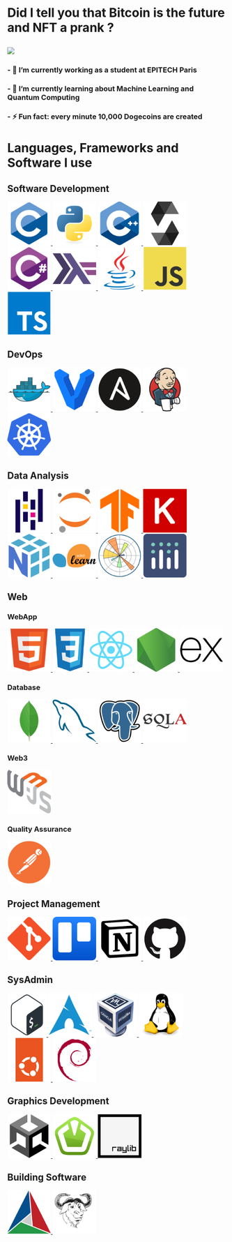 # Did I tell you that Bitcoin is the future and NFT a prank ?<p align="center">
  <img src="https://github-readme-stats.vercel.app/api?username=Clement-Mikula&show_icons=true">
</p>

### - 🔭 I’m currently working as a student at EPITECH Paris
### - 🌱 I’m currently learning about Machine Learning and Quantum Computing
### - ⚡ Fun fact: every minute 10,000 Dogecoins are created



<h1 align="left">Languages, Frameworks and Software I use</h1>

<h2 align="left">Software Development</h2>

<p align="left">
  <a href="https://www.cprogramming.com/" target="_blank"> <img src="./icons/c.svg" alt="c" width="100" height="100"/> </a>
  <a href="https://www.python.org" target="_blank"> <img src="./icons/python.svg" alt="python" width="100" height="100"/> </a>
  <a href="https://en.wikipedia.org/wiki/C%2B%2B" target="_blank"> <img src="./icons/cplusplus.svg" alt="cplusplus" width="100" height="100"/> </a>
  <a href="https://soliditylang.org/" target="_blank"> <img src="./icons/solidity.svg" alt="solidity" width="100" height="100"/> </a>
  <a href="https://learn.microsoft.com/en-us/dotnet/csharp/tour-of-csharp/overview" target="_blank"> <img src="./icons/csharp.svg" alt="csharp" width="100" height="100"/> </a>
  <a href="https://www.haskell.org/" target="_blank"> <img src="./icons/haskell.svg" alt="haskell" width="100" height="100"/> </a>
  <a href="https://www.java.com" target="_blank"> <img src="./icons/java.svg" alt="java" width="100" height="100"/> </a>
  <a href="https://developer.mozilla.org/fr/docs/Web/JavaScript" target="_blank"> <img src="./icons/javascript.svg" alt="javascript" width="100" height="100"/> </a>
  <a href="https://www.typescriptlang.org/" target="_blank"> <img src="./icons/typescript.svg" alt="typescript" width="100" height="100"/> </a>


<h2 align="left">DevOps</h2>

  <a href="https://www.docker.com/" target="_blank"> <img src="./icons/docker.svg" alt="docker" width="100" height="100"/>
  </a>
    <a href="https://www.vagrantup.com/" target="_blank"> <img src="./icons/vagrant.svg" alt="vagrant" width="100" height="100"/>
  </a>
  <a href="https://www.ansible.com/" target="_blank"> <img src="./icons/ansible.svg" alt="ansible" width="100" height="100"/>
  </a>
  <a href="https://www.jenkins.io/" target="_blank"> <img src="./icons/jenkins.svg" alt="jenkins" width="100" height="100"/>
  </a>
    <a href="https://www.kubernetes.io/" target="_blank"> <img src="./icons/kubernetes.svg" alt="kubernetes" width="100" height="100"/>
  </a>


<h2 align="left">Data Analysis</h2>

  <a href="https://pandas.pydata.org/" target="_blank"> <img src="./icons/pandas.svg" alt="pandas" width="100" height="100"/> </a>
  <a href="https://jupyter.org/" target="_blank"> <img src="./icons/jupyter.svg" alt="jupyter" width="100" height="100"/> </a>
  <a href="https://www.tensorflow.org/" target="_blank"> <img src="./icons/tensorflow.svg" alt="tensorflow" width="100" height="100"/> </a>
  <a href="https://keras.io/" target="_blank"> <img src="./icons/keras.svg" alt="keras" width="100" height="100"/> </a>
  <a href="https://numpy.org/" target="_blank"> <img src="./icons/numpy.svg" alt="numpy" width="100" height="100"/> </a>
  <a href="https://scikit-learn.org/" target="_blank"> <img src="./icons/scikitlearn.svg" alt="scikitlearn" width="100" height="100"/> </a>
  <a href="https://matplotlib.org/" target="_blank"> <img src="./icons/matplotlib.svg" alt="matplotlib" width="100" height="100"/> </a>
  <a href="https://plotly.com/" target="_blank"> <img src="./icons/plotly.svg" alt="plotly" width="100" height="100"/> </a>
  
<h2 align="left">Web</h2>
<h3 align="left">WebApp</h3>
  <a href="https://developer.mozilla.org/fr/docs/Web/HTML" target="_blank"> <img src="./icons/html5.svg" alt="HTML" width="100" height="100"/> </a>
  <a href="https://developer.mozilla.org/fr/docs/Web/CSS" target="_blank"> <img src="./icons/css3.svg" alt="CSS" width="80" height="100"/> </a>
  <a href="https://fr.reactjs.org/" target="_blank"> <img src="./icons/react.svg" alt="React" width="100" height="100"/> </a>
  <a href="https://nodejs.org/en/" target="_blank"> <img src="./icons/nodejs.svg" alt="Node" width="100" height="100"/> </a>
  <a href="http://expressjs.com" target="_blank"> <img src="./icons/express.svg" alt="expressjs" width="100" height="100"/> </a>

<h3 align="left"> Database</h3>

  <a href="https://www.mongodb.com/" target="_blank"> <img src="./icons/mongodb.svg" alt="mongodb" width="100" height="100"/> </a>
  <a href="https://mysql.com" target="_blank"> <img src="./icons/mysql.svg" alt="mysql" width="100" height="100"/> </a>
  <a href="https://www.postgresql.org/" target="_blank"> <img src="./icons/postgresql.svg" alt="postgresql" width="100" height="100"/> </a>
  <a href="https://www.sqlalchemy.org/" target="_blank"> <img src="./icons/sqlalchemy.svg" alt="sqlalchemy" width="100" height="100"/> </a>
 

  <h3 align="left">Web3</h3>

  <a href="https://web3js.readthedocs.io/en/v1.7.5/" target="_blank"> <img src="./icons/web3js.svg" alt="web3js" width="100" height="100"/> </a>

<h3 align="left">Quality Assurance</h3>
  <a href="https://www.postman.com" target="_blank"> <img src="./icons/postman.svg" alt="postman" width="100" height="100"/> </a>
  
<h2 align="left">Project Management</h2>
  <a href="https://git-scm.com/" target="_blank"> <img src="./icons/git.svg" alt="git" width="100" height="100"/> </a>
  <a href="https://trello.com" target="_blank"> <img src="./icons/trello.svg" alt="trello" width="100" height="100"/> </a>
  <a href="https://notion.so" target="_blank"> <img src="./icons/notion.svg" alt="notion" width="100" height="100"/> </a>
  <a href="https://github.com" target="_blank"> <img src="./icons/github.svg" alt="github" width="100" height="100"/> </a>

<h2 align="left">SysAdmin</h2>
  <a href="https://fr.wikipedia.org/wiki/Bourne-Again_shell" target="_blank"> <img src="./icons/bash.svg" alt="bash" width="90" height="100"/> </a>
  <a href="https://archlinux.org" target="_blank"> <img src="./icons/archlinux.svg" alt="archlinux" width="100" height="100"/> </a>
  <a href="https://www.virtualbox.org" target="_blank"> <img src="./icons/virtualbox.svg" alt="virtualbox" width="100" height="100"/> </a>
  <a href="https://www.linux.org/" target="_blank"> <img src="./icons/linux.svg" alt="linux" width="100" height="100"/> </a>
  <a href="https://ubuntu.com/server" target="_blank"> <img src="./icons/ubuntu.svg" alt="ubuntu" width="100" height="100"/> </a>
  <a href="https://debian.org" target="_blank"> <img src="./icons/debian.svg" alt="debian" width="100" height="100"/> </a>

<h2 align="left">Graphics Development</h2>
  <a href="https://unity.com/" target="_blank"> <img src="./icons/unity.svg" alt="unity" width="100" height="100"/> </a>
  <a href="https://www.sfml-dev.org" target="_blank"> <img src="./icons/sfml.svg" alt="sfml" width="100" height="100"/> </a>
  <a href="https://www.raylib.com/index.html" target="_blank"> <img src="./icons/raylib.svg" alt="raylib" width="100" height="100"/> </a>

<h2 align="left">Building Software</h2>
  <a href="https://cmake.org/" target="_blank"> <img src="./icons/cmake.svg" alt="cmake" width="100" height="100"/> </a>
  <a href="https://www.gnu.org/software/make/" target="_blank"> <img src="./icons/gnu.svg" alt="gnumake" width="100" height="100"/> </a>
</p>
